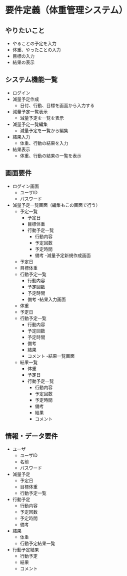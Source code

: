 # 要件定義（体重管理システム）
## やりたいこと
- やることの予定を入力
- 体重、やったことの入力
- 目標の入力
- 結果の表示
  
## システム機能一覧
- ログイン
- 減量予定作成
	- 日付、行動、目標を画面から入力する
- 減量予定一覧表示
	- 減量予定を一覧を表示
- 減量予定一覧編集
	- 減量予定を一覧から編集
- 結果入力
	- 体重、行動の結果を入力
- 結果表示
	- 体重、行動の結果の一覧を表示
  
## 画面要件
- ログイン画面
	- ユーザID
	- パスワード
- 減量予定一覧画面（編集もこの画面で行う）
	- 予定一覧
		- 予定日
		- 目標体重
		- 行動予定一覧
			- 行動内容
			- 予定回数
			- 予定時間
			- 備考
-減量予定新規作成画面
	- 予定日
	- 目標体重
	- 行動予定一覧
		- 行動内容
		- 予定回数
		- 予定時間
		- 備考
-結果入力画面
	- 体重
	- 予定日
	- 行動予定一覧
		- 行動内容
		- 予定回数
		- 予定時間
		- 備考
		- 結果
		- コメント
-結果一覧画面
	- 結果一覧
		- 体重
		- 予定日
		- 行動予定一覧
			- 行動内容
			- 予定回数
			- 予定時間
			- 備考
			- 結果
			- コメント
  
## 情報・データ要件
- ユーザ
	- ユーザID
	- 名前
	- パスワード
- 減量予定
	- 予定日
	- 目標体重
	- 行動予定一覧
- 行動予定
	- 行動内容
	- 予定回数
	- 予定時間
	- 備考
- 結果
	- 体重
	- 行動予定結果一覧
- 行動予定結果
	- 行動予定
	- 結果
	- コメント
